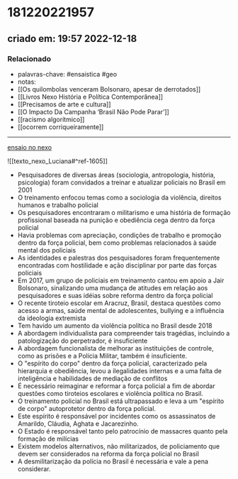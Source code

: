 # 181220221957
## criado em: 19:57 2022-12-18

### Relacionado
- palavras-chave: #ensaistica #geo 
- notas: 
-  [[Os quilombolas venceram Bolsonaro, apesar de derrotados]]
- [[Livros Nexo História e Política Contemporânea]]
- [[Precisamos de arte e cultura]]
- [[O Impacto Da Campanha ‘Brasil Não Pode Parar’]]
- [[racismo algorítmico]]
- [[ocorrem corriqueiramente]]
---
[ensaio no nexo](https://www.nexojornal.com.br/ensaio/2022/12/17/O-que-perdemos-com-a-desmilitariza%C3%A7%C3%A3o-da-pol%C3%ADcia-no-Brasil?posicao-home-direita=3)

![[texto_nexo_Luciana#^ref-1605]]


- Pesquisadores de diversas áreas (sociologia, antropologia, história, psicologia) foram convidados a treinar e atualizar policiais no Brasil em 2001
- O treinamento enfocou temas como a sociologia da violência, direitos humanos e trabalho policial
- Os pesquisadores encontraram o militarismo e uma história de formação profissional baseada na punição e obediência cega dentro da força policial
- Havia problemas com apreciação, condições de trabalho e promoção dentro da força policial, bem como problemas relacionados à saúde mental dos policiais
- As identidades e palestras dos pesquisadores foram frequentemente encontradas com hostilidade e ação disciplinar por parte das forças policiais
- Em 2017, um grupo de policiais em treinamento cantou em apoio a Jair Bolsonaro, sinalizando uma mudança de atitudes em relação aos pesquisadores e suas idéias sobre reforma dentro da força policial
- O recente tiroteio escolar em Aracruz, Brasil, destaca questões como acesso a armas, saúde mental de adolescentes, bullying e a influência da ideologia extremista
- Tem havido um aumento da violência política no Brasil desde 2018
- A abordagem individualista para compreender tais tragédias, incluindo a patologização do perpetrador, é insuficiente
- A abordagem funcionalista de melhorar as instituições de controle, como as prisões e a Polícia Militar, também é insuficiente.
- O "espírito do corpo" dentro da força policial, caracterizado pela hierarquia e obediência, levou a ilegalidades internas e a uma falta de inteligência e habilidades de mediação de conflitos
- É necessário reimaginar e reformar a força policial a fim de abordar questões como tiroteios escolares e violência política no Brasil.
- O treinamento policial no Brasil está ultrapassado e leva a um "espírito de corpo" autoprotetor dentro da força policial.
- Este espírito é responsável por incidentes como os assassinatos de Amarildo, Cláudia, Aghata e Jacarezinho.
- O Estado é responsável tanto pelo patrocínio de massacres quanto pela formação de milícias
- Existem modelos alternativos, não militarizados, de policiamento que devem ser considerados na reforma da força policial no Brasil
- A desmilitarização da polícia no Brasil é necessária e vale a pena considerar.